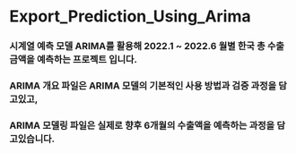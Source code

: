 # Export_Prediction_Using_Arima

### 시계열 예측 모델 ARIMA를 활용해 2022.1 ~ 2022.6 월별 한국 총 수출 금액을 예측하는 프로젝트 입니다.


### ARIMA 개요 파일은 ARIMA 모델의 기본적인 사용 방법과 검증 과정을 담고있고,
### ARIMA 모델링 파일은 실제로 향후 6개월의 수출액을 예측하는 과정을 담고있습니다.
